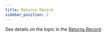 ```yaml
---
title: Returns Record
sidebar_position: 2
---
```


See details on the topic in the [Returns Record](/docs/subcontractor/subcontractor-returns/procedure/returns-record).